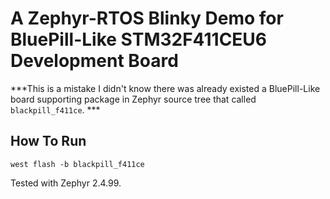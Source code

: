 # A Zephyr-RTOS Blinky Demo for BluePill-Like STM32F411CEU6 Development Board

***This is a mistake I didn't know there was already existed a BluePill-Like board supporting package in Zephyr source tree that called `blackpill_f411ce`. ***

## How To Run


```
west flash -b blackpill_f411ce
```



Tested with Zephyr 2.4.99.
